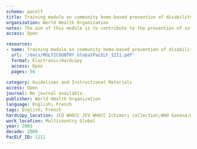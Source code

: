 ```yaml
---
schema: pacelf
title: Training module on community home-based prevention of disability due to lymphatic filariasis - Learner's Guide = Manuel de formation sur la prévention communautaire à domicile des incapacités dues à la filariose lymphatique - Guide de l'apprenant
organization: World Health Organization
notes: The aim of this module is to contribute to the prevention of suffering and disability due to LF by training health and non-health workers (e.g., social workers, teachers, religious leaders) at the district level, who in turn will train others how to teach the principles of home-based self-care to LF sufferers and their relatives in order to prevent the chronic consequences of the disease. It has been developed following extensive field-testing in Zanzibar, United Republic of Tanzania.
access: Open

resources:
- name: Training module on community home-based prevention of disability due to lymphatic filariasis - Learner's Guide = Manuel de formation sur la prévention communautaire à domicile des incapacités dues à la filariose lymphatique - Guide de l'apprenant
  url: '/docs/MULTICOUNTRY_GlobalPacELF_1211.pdf'
  format: Electronic/Hardcopy
  access: Open
  pages: 56
 
category: Guidelines and Instructional Materials
access: Open
journal: No journal available.
publisher: World Health Organization
language: English; French 
tags: English; French 
hardcopy_location: JCU WHOCC JCU WHOCC Ichimori collection;WHO Geneva;WHO DPS Fiji
work_location: Multicountry Global
year: 2003
decade: 2000
PacELF_ID: 1211
---
```

